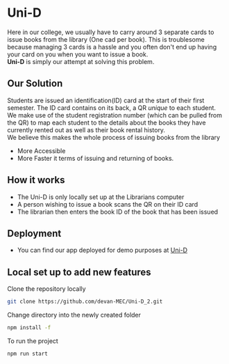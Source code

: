 # Uni-D

Here in our college, we usually have to carry around 3 separate cards
to issue books from the library (One cad per book). This is troublesome
because managing 3 cards is a hassle and you often don't end up
having your card on you when you want to issue a book.  
**Uni-D** is simply our attempt at solving this problem.

## Our Solution

Students are issued an identification(ID) card at the start of their first semester.
The ID card contains on its back, a QR _unique_ to each student. We make use of the student
registration number (which can be pulled from the QR) to map each student to the details about
the books they have currently rented out as well as their book rental history.  
We believe this makes the whole process of issuing books from the library

- More Accessible
- More Faster it terms of issuing and returning of books.

## How it works

- The Uni-D is only locally set up at the Librarians computer
- A person wishing to issue a book scans the QR on their ID card
- The librarian then enters the book ID of the book that has been issued

## Deployment

- You can find our app deployed for demo purposes at [Uni-D](https://uni-d-beta.vercel.app/)

## Local set up to add new features

Clone the repository locally

```bash
git clone https://github.com/devan-MEC/Uni-D_2.git
```

Change directory into the newly created folder

```bash
npm install -f
```

To run the project

```bash
npm run start
```
